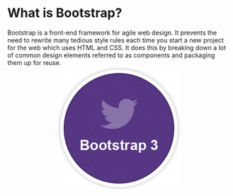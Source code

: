 <h1>What is Bootstrap?</h1>
Bootstrap is a front-end framework for agile web design.  It prevents the need to rewrite many tedious style rules each time you start a new project for the web which uses HTML and CSS.  It does this by breaking down a lot of common design elements referred to as components and packaging them up for reuse.

<center> <img src=".guides/img/bootstrap.png"></center>